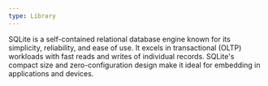 ```yaml
---
type: Library
---
```


SQLite is a self-contained relational database engine known for its simplicity, reliability, and ease of use. It excels in transactional (OLTP) workloads with fast reads and writes of individual records. SQLite's compact size and zero-configuration design make it ideal for embedding in applications and devices.